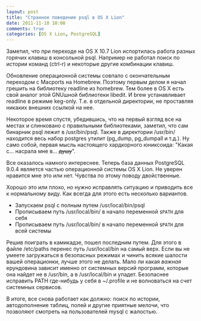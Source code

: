 ```yaml
---
layout: post
title: "Странное поведение psql в OS X Lion"
date: 2011-11-10 10:08
comments: true
categories: [OS X Lion, PostgreSQL]
---
```

Заметил, что при переходе на OS X 10.7 Lion испортилась работа разных горячих клавиш в консольной psql. Например не работал поиск по истории команд (ctrl-r) и некоторые другие комбинации клавиш.

Обновление операционной системы совпало с окончательным переходом с Macports на Homebrew. Поэтому первым делом я начал грешить на библиотеку readline из homebrew. Тем более в OS X есть свой аналог этой GNUшной библиотеки libedit. И brew устанавливает readline в режиме keg-only. Т.е. в отдельной директории, не проставляя никаких внешних ссылкой на нее.
<!--more-->

Некоторое время спустя, убедившись, что на первый взгляд все на местах и слинковано с правильными библиотеками, заметил, что сам бинарник psql лежит в /usr/bin/psql. Также в директории /usr/bin/ находится весь набор postgres утилит (pg_dump, pg_dumpall и т.д.). Ну само собой, первая мысль настоящего хардкорного юниксоида: "Какая с&hellip; насрала мне в&hellip; <strike>душу</strike>".

Все оказалось намного интереснее. Теперь база данных PostgreSQL 9.0.4 является частью операционной системы OS X Lion. Не уверен нравится мне это или нет. Чувства по этому поводу двойственные.

Хорошо это или плохо, но нужно исправлять ситуацию и приводить все к нормальному виду. Как всегда для этого есть несколько вариантов.

- Запускаем psql с полным путем /usr/local/bin/psql
- Прописываем путь /usr/local/bin/ в начало переменной `$PATH` для себя
- Прописываем путь /usr/local/bin/ в начало переменной `$PATH` для всей системы

Решив поиграть в камикадзе, пошел последним путем. Для этого в файле /etc/paths перенес путь /usr/local/bin на самый верх. Если вы не умеете загружаться в безопасных режимах и чинить всякие шалости вашей операционки, лучше этого не делать. Мало ли какая *важная* ерундовина зависит именно от системных версий программ, которые она найдет не в /usr/bin, а в /usr/local/bin и упадет. Безопаснее исправить PATH где-нибудь у себя в ~/.profile и не волноваться на счет системных сервисов.

В итоге, все снова работает как должно: поиск по истории, автодополнение таблиц, полей и другие приятные мелочи, что позволяют смотреть на пользователей mysql с жалостью.
